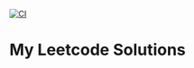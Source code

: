 [![CI](https://github.com/zveroboy/leetcode-solutions/actions/workflows/main.yml/badge.svg?branch=master)](https://github.com/zveroboy/leetcode-solutions/actions/workflows/main.yml)

# My Leetcode Solutions
